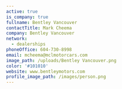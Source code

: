 ```yaml
---
active: true
is_company: true
fullname: Bentley Vancouver
contactTitle: Mark Cheema
company: Bentley Vancouver
network:
  - dealerships
phoneOffice: 604-730-8998
email: mcheema@mclmotorcars.com
image_path: /uploads/Bentley Vancouver.png
color: '#101010'
website: www.bentleymotors.com
profile_image_path: /images/person.png
---
```

